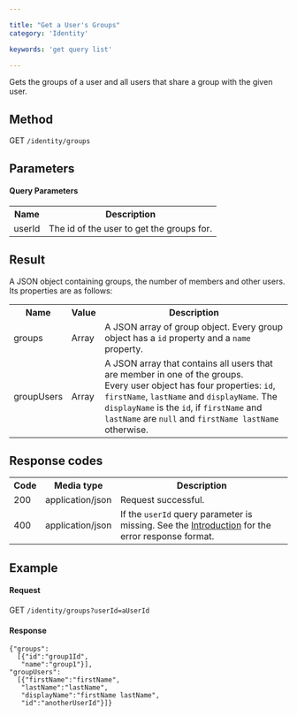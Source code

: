 ```yaml
---

title: "Get a User's Groups"
category: 'Identity'

keywords: 'get query list'

---
```



Gets the groups of a user and all users that share a group with the given user.


Method
------

GET `/identity/groups`


Parameters
---------- 

#### Query Parameters

<table class="table table-striped">
  <tr>
    <th>Name</th>
    <th>Description</th>
  </tr>
  <tr>
    <td>userId</td>
    <td>The id of the user to get the groups for.</td>
  </tr>
</table>


Result
------

A JSON object containing groups, the number of members and other users.
Its properties are as follows:

<table class="table table-striped">
  <tr>
    <th>Name</th>
    <th>Value</th>
    <th>Description</th>
  </tr>
  <tr>
    <td>groups</td>
    <td>Array</td>
    <td>A JSON array of group object. Every group object has a <code>id</code> property and a <code>name</code> property.</td>
  </tr>
  <tr>
    <td>groupUsers</td>
    <td>Array</td>
    <td>A JSON array that contains all users that are member in one of the groups.<br/>
    Every user object has four properties: <code>id</code>, <code>firstName</code>, <code>lastName</code> and <code>displayName</code>.
    The <code>displayName</code> is the <code>id</code>, if <code>firstName</code> and <code>lastName</code> are <code>null</code>
    and <code>firstName lastName</code> otherwise.</td>
  </tr>
</table>


Response codes
--------------

<table class="table table-striped">
  <tr>
    <th>Code</th>
    <th>Media type</th>
    <th>Description</th>
  </tr>
  <tr>
    <td>200</td>
    <td>application/json</td>
    <td>Request successful.</td>
  </tr>
  <tr>
    <td>400</td>
    <td>application/json</td>
    <td>If the <code>userId</code> query parameter is missing. See the <a href="ref:#overview-introduction">Introduction</a> for the error response format.</td>
  </tr>
</table>


Example
-------

#### Request

GET `/identity/groups?userId=aUserId`

#### Response

    {"groups":
      [{"id":"group1Id",
       "name":"group1"}],
    "groupUsers":
      [{"firstName":"firstName",
       "lastName":"lastName",
       "displayName":"firstName lastName",
       "id":"anotherUserId"}]}
